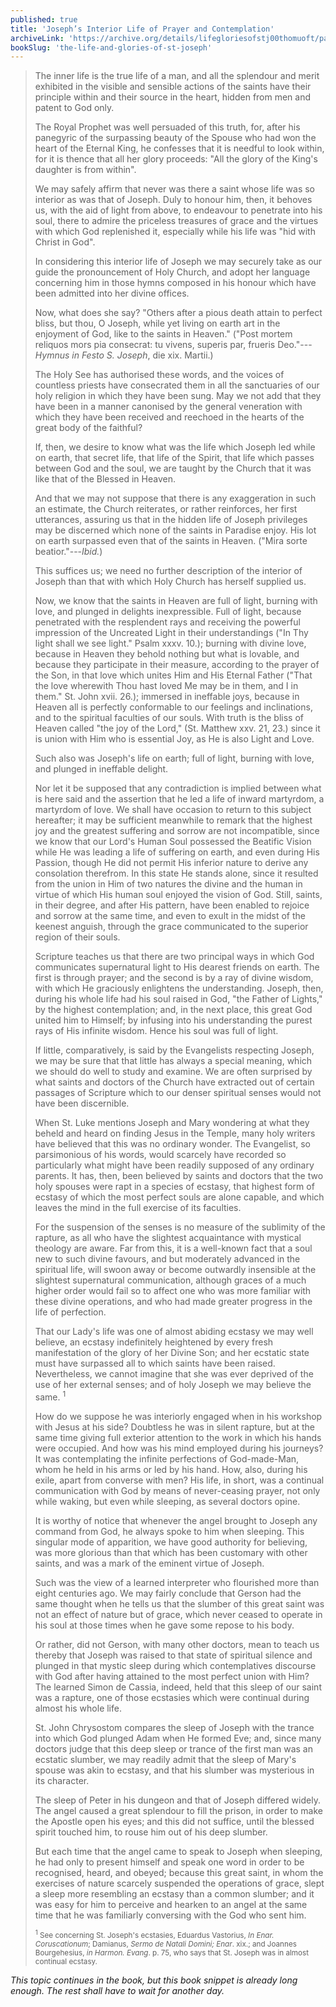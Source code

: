 ```yaml
---
published: true
title: 'Joseph’s Interior Life of Prayer and Contemplation'
archiveLink: 'https://archive.org/details/lifegloriesofstj00thomuoft/page/367?view=theater'
bookSlug: 'the-life-and-glories-of-st-joseph'
---
```


> The inner life is the true life of a man, and all the splendour and merit exhibited in the visible and sensible actions of the saints have their principle within and their source in the heart, hidden from men and patent to God only.
>
> The Royal Prophet was well persuaded of this truth, for, after his panegyric of the surpassing beauty of the Spouse who had won the heart of the Eternal King, he confesses that it is needful to look within, for it is thence that all her glory proceeds: "All the glory of the King's daughter is from within".
>
> We may safely affirm that never was there a saint whose life was so interior as was that of Joseph. Duly to honour him, then, it behoves us, with the aid of light from above, to endeavour to penetrate into his soul, there to admire the priceless treasures of grace and the virtues with which God replenished it, especially while his life was "hid with Christ in God".
>
> In considering this interior life of Joseph we may securely take as our guide the pronouncement of Holy Church, and adopt her language concerning him in those hymns composed in his honour which have been admitted into her divine offices.
>
> Now, what does she say? "Others after a pious death attain to perfect bliss, but thou, O Joseph, while yet living on earth art in the enjoyment of God, like to the saints in Heaven." ("Post mortem reliquos mors pia consecrat: tu vivens, superis par, frueris Deo."---*Hymnus in Festo S. Joseph*, die xix. Martii.)
>
> The Holy See has authorised these words, and the voices of countless priests have consecrated them in all the sanctuaries of our holy religion in which they have been sung. May we not add that they have been in a manner canonised by the general veneration with which they have been received and reechoed in the hearts of the great body of the faithful?
>
> If, then, we desire to know what was the life which Joseph led while on earth, that secret life, that life of the Spirit, that life which passes between God and the soul, we are taught by the Church that it was like that of the Blessed in Heaven.
>
> And that we may not suppose that there is any exaggeration in such an estimate, the Church reiterates, or rather reinforces, her first utterances, assuring us that in the hidden life of Joseph privileges may be discerned which none of the saints in Paradise enjoy. His lot on earth surpassed even that of the saints in Heaven. ("Mira sorte beatior."---*Ibid.*)
>
> This suffices us; we need no further description of the interior of Joseph than that with which Holy Church has herself supplied us.
>
> Now, we know that the saints in Heaven are full of light, burning with love, and plunged in delights inexpressible. Full of light, because penetrated with the resplendent rays and receiving the powerful impression of the Uncreated Light in their understandings ("In Thy light shall we see light." Psalm xxxv. 10.); burning with divine love, because in Heaven they behold nothing but what is lovable, and because they participate in their measure, according to the prayer of the Son, in that love which unites Him and His Eternal Father ("That the love wherewith Thou hast loved Me may be in them, and I in them." St. John xvii. 26.); immersed in ineffable joys, because in Heaven all is perfectly conformable to our feelings and inclinations, and to the spiritual faculties of our souls. With truth is the bliss of Heaven called "the joy of the Lord," (St. Matthew xxv. 21, 23.) since it is union with Him who is essential Joy, as He is also Light and Love.
>
> Such also was Joseph's life on earth; full of light, burning with love, and plunged in ineffable delight.
>
> Nor let it be supposed that any contradiction is implied between what is here said and the assertion that he led a life of inward martyrdom, a martyrdom of love. We shall have occasion to return to this subject hereafter; it may be sufficient meanwhile to remark that the highest joy and the greatest suffering and sorrow are not incompatible, since we know that our Lord's Human Soul possessed the Beatific Vision while He was leading a life of suffering on earth, and even during His Passion, though He did not permit His inferior nature to derive any consolation therefrom. In this state He stands alone, since it resulted from the union in Him of two natures the divine and the human in virtue of which His human soul enjoyed the vision of God. Still, saints, in their degree, and after His pattern, have been enabled to rejoice and sorrow at the same time, and even to exult in the midst of the keenest anguish, through the grace communicated to the superior region of their souls.
>
> Scripture teaches us that there are two principal ways in which God communicates supernatural light to His dearest friends on earth. The first is through prayer; and the second is by a ray of divine wisdom, with which He graciously enlightens the understanding. Joseph, then, during his whole life had his soul raised in God, "the Father of Lights," by the highest contemplation; and, in the next place, this great God united him to Himself; by infusing into his understanding the purest rays of His infinite wisdom. Hence his soul was full of light.
>
> If little, comparatively, is said by the Evangelists respecting Joseph, we may be sure that that little has always a special meaning, which we should do well to study and examine. We are often surprised by what saints and doctors of the Church have extracted out of certain passages of Scripture which to our denser spiritual senses would not have been discernible.
>
> When St. Luke mentions Joseph and Mary wondering at what they beheld and heard on finding Jesus in the Temple, many holy writers have believed that this was no ordinary wonder. The Evangelist, so parsimonious of his words, would scarcely have recorded so particularly what might have been readily supposed of any ordinary parents. It has, then, been believed by saints and doctors that the two holy spouses were rapt in a species of ecstasy, that highest form of ecstasy of which the most perfect souls are alone capable, and which leaves the mind in the full exercise of its faculties.
>
> For the suspension of the senses is no measure of the sublimity of the rapture, as all who have the slightest acquaintance with mystical theology are aware. Far from this, it is a well-known fact that a soul new to such divine favours, and but moderately advanced in the spiritual life, will swoon away or become outwardly insensible at the slightest supernatural communication, although graces of a much higher order would fail so to affect one who was more familiar with these divine operations, and who had made greater progress in the life of perfection.
>
> That our Lady's life was one of almost abiding ecstasy we may well believe, an ecstasy indefinitely heightened by every fresh manifestation of the glory of her Divine Son; and her ecstatic state must have surpassed all to which saints have been raised. Nevertheless, we cannot imagine that she was ever deprived of the use of her external senses; and of holy Joseph we may believe the same. <sup>1</sup>
>
> How do we suppose he was interiorly engaged when in his workshop with Jesus at his side? Doubtless he was in silent rapture, but at the same time giving full exterior attention to the work in which his hands were occupied. And how was his mind employed during his journeys? It was contemplating the infinite perfections of God-made-Man, whom he held in his arms or led by his hand. How, also, during his exile, apart from converse with men? His life, in short, was a continual communication with God by means of never-ceasing prayer, not only while waking, but even while sleeping, as several doctors opine.
>
> It is worthy of notice that whenever the angel brought to Joseph any command from God, he always spoke to him when sleeping. This singular mode of apparition, we have good authority for believing, was more glorious than that which has been customary with other saints, and was a mark of the eminent virtue of Joseph.
>
> Such was the view of a learned interpreter who flourished more than eight centuries ago. We may fairly conclude that Gerson had the same thought when he tells us that the slumber of this great saint was not an effect of nature but of grace, which never ceased to operate in his soul at those times when he gave some repose to his body.
>
> Or rather, did not Gerson, with many other doctors, mean to teach us thereby that Joseph was raised to that state of spiritual silence and plunged in that mystic sleep during which contemplatives discourse with God after having attained to the most perfect union with Him? The learned Simon de Cassia, indeed, held that this sleep of our saint was a rapture, one of those ecstasies which were continual during almost his whole life.
>
> St. John Chrysostom compares the sleep of Joseph with the trance into which God plunged Adam when He formed Eve; and, since many doctors judge that this deep sleep or trance of the first man was an ecstatic slumber, we may readily admit that the sleep of Mary's spouse was akin to ecstasy, and that his slumber was mysterious in its character.
>
> The sleep of Peter in his dungeon and that of Joseph differed widely. The angel caused a great splendour to fill the prison, in order to make the Apostle open his eyes; and this did not suffice, until the blessed spirit touched him, to rouse him out of his deep slumber.
>
> But each time that the angel came to speak to Joseph when sleeping, he had only to present himself and speak one word in order to be recognised, heard, and obeyed; because this great saint, in whom the exercises of nature scarcely suspended the operations of grace, slept a sleep more resembling an ecstasy than a common slumber; and it was easy for him to perceive and hearken to an angel at the same time that he was familiarly conversing with the God who sent him.
>
> <small><sup>1</sup> See concerning St. Joseph's ecstasies, Eduardus Vastorius, *In Enar. Coruscationum*; Damianus, *Sermo de Natali Domini; Enar*. xix.; and Joannes Bourgehesius, *in Harmon. Evang*. p. 75, who says that St. Joseph was in almost continual ecstasy.</small>

*This topic continues in the book, but this book snippet is already long enough. The rest shall have to wait for another day.*
